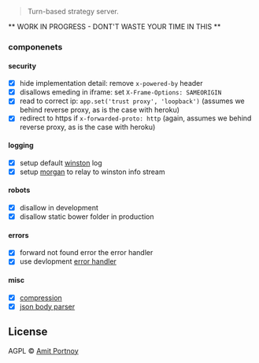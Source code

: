 > Turn-based strategy server.

** WORK IN PROGRESS - DONT'T WASTE YOUR TIME IN THIS **

### componenets

#### security

- [x] hide implementation detail: remove `x-powered-by` header
- [x] disallows emeding in iframe: set `X-Frame-Options: SAMEORIGIN`
- [x] read to correct ip: `app.set('trust proxy', 'loopback')` (assumes we behind reverse proxy, as is the case with heroku)
- [x] redirect to https if `x-forwarded-proto: http` (again, assumes we behind reverse proxy, as is the case with heroku)

#### logging

- [x] setup default [winston](https://github.com/winstonjs/winston) log
- [x] setup [morgan](https://github.com/expressjs/morgan) to relay to winston info stream

#### robots

- [x] disallow in development
- [x] disallow static bower folder in production

#### errors

- [x] forward not found error the error handler
- [x] use devlopment [error handler](https://github.com/expressjs/errorhandler)

#### misc

- [x] [compression](https://github.com/expressjs/compression)
- [x] [json body parser](https://github.com/expressjs/body-parser#bodyparserjsonoptions)

## License

AGPL © [Amit Portnoy](https://github.com/amitport)

